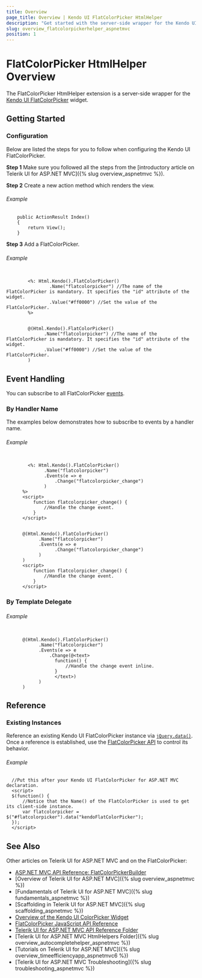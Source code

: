 ```yaml
---
title: Overview
page_title: Overview | Kendo UI FlatColorPicker HtmlHelper
description: "Get started with the server-side wrapper for the Kendo UI FlatColorPicker widget for ASP.NET MVC."
slug: overview_flatcolorpickerhelper_aspnetmvc
position: 1
---
```


# FlatColorPicker HtmlHelper Overview

The FlatColorPicker HtmlHelper extension is a server-side wrapper for the [Kendo UI FlatColorPicker](../../../kendo-ui/api/javascript/ui/flatcolorpicker) widget.

## Getting Started

### Configuration

Below are listed the steps for you to follow when configuring the Kendo UI FlatColorPicker.

**Step 1** Make sure you followed all the steps from the [introductory article on Telerik UI for ASP.NET MVC]({% slug overview_aspnetmvc %}).

**Step 2** Create a new action method which renders the view.

###### Example

        public ActionResult Index()
        {
            return View();
        }

**Step 3** Add a FlatColorPicker.

###### Example

```tab-ASPX

        <%: Html.Kendo().FlatColorPicker()
                .Name("flatcolorpicker") //The name of the FlatColorPicker is mandatory. It specifies the "id" attribute of the widget.
                .Value("#ff0000") //Set the value of the FlatColorPicker.
        %>
```
```tab-Razor

        @(Html.Kendo().FlatColorPicker()
              .Name("flatcolorpicker") //The name of the FlatColorPicker is mandatory. It specifies the "id" attribute of the widget.
              .Value("#ff0000") //Set the value of the FlatColorPicker.
        )
```

## Event Handling

You can subscribe to all FlatColorPicker [events](../../../kendo-ui/api/javascript/ui/flatcolorpicker#events).

### By Handler Name

The examples below demonstrates how to subscribe to events by a handler name.

###### Example

```tab-ASPX

        <%: Html.Kendo().FlatColorPicker()
              .Name("flatcolorpicker")
              .Events(e => e
                  .Change("flatcolorpicker_change")
              )
      %>
      <script>
          function flatcolorpicker_change() {
              //Handle the change event.
          }
      </script>
```
```tab-Razor

      @(Html.Kendo().FlatColorPicker()
            .Name("flatcolorpicker")
            .Events(e => e
                  .Change("flatcolorpicker_change")
            )
      )
      <script>
          function flatcolorpicker_change() {
              //Handle the change event.
          }
      </script>
```

### By Template Delegate

###### Example

```tab-Razor

      @(Html.Kendo().FlatColorPicker()
            .Name("flatcolorpicker")
            .Events(e => e
                .Change(@<text>
                  function() {
                      //Handle the change event inline.
                  }
                  </text>)
            )
      )
```

## Reference

### Existing Instances

Reference an existing Kendo UI FlatColorPicker instance via [`jQuery.data()`](http://api.jquery.com/jQuery.data/). Once a reference is established, use the [FlatColorPicker API](../../../kendo-ui/api/javascript/ui/flatcolorpicker#methods) to control its behavior.

###### Example

      //Put this after your Kendo UI FlatColorPicker for ASP.NET MVC declaration.
      <script>
      $(function() {
          //Notice that the Name() of the FlatColorPicker is used to get its client-side instance.
          var flatcolorpicker = $("#flatcolorpicker").data("kendoFlatColorPicker");
      });
      </script>

## See Also

Other articles on Telerik UI for ASP.NET MVC and on the FlatColorPicker:

* [ASP.NET MVC API Reference: FlatColorPickerBuilder](/api/Kendo.Mvc.UI.Fluent/FlatColorPickerBuilder)
* [Overview of Telerik UI for ASP.NET MVC]({% slug overview_aspnetmvc %})
* [Fundamentals of Telerik UI for ASP.NET MVC]({% slug fundamentals_aspnetmvc %})
* [Scaffolding in Telerik UI for ASP.NET MVC]({% slug scaffolding_aspnetmvc %})
* [Overview of the Kendo UI ColorPicker Widget](http://docs.telerik.com/kendo-ui/controls/editors/colorpicker/overview)
* [FlatColorPicker JavaScript API Reference](/api/javascript/ui/flatcolorpicker)
* [Telerik UI for ASP.NET MVC API Reference Folder](/api/Kendo.Mvc/AggregateFunction)
* [Telerik UI for ASP.NET MVC HtmlHelpers Folder]({% slug overview_autocompletehelper_aspnetmvc %})
* [Tutorials on Telerik UI for ASP.NET MVC]({% slug overview_timeefficiencyapp_aspnetmvc6 %})
* [Telerik UI for ASP.NET MVC Troubleshooting]({% slug troubleshooting_aspnetmvc %})
